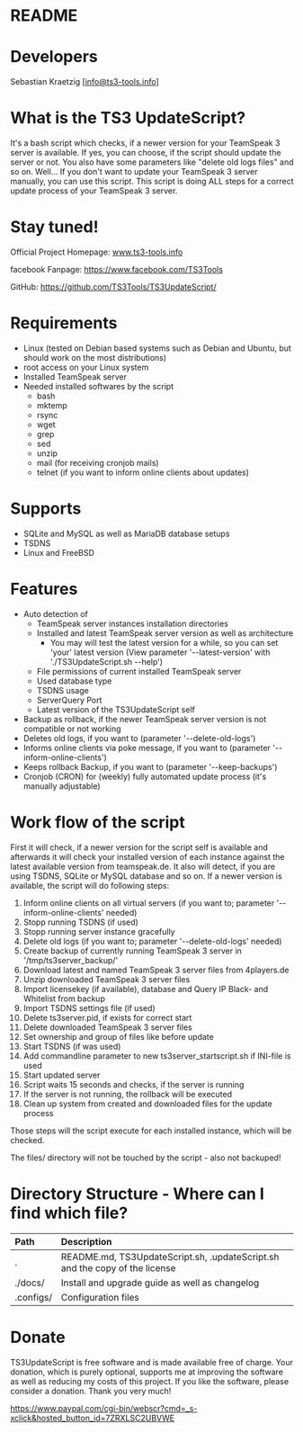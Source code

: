 README
============

Developers
============
Sebastian Kraetzig [info@ts3-tools.info]

What is the TS3 UpdateScript?
============
It's a bash script which checks, if a newer version for your TeamSpeak 3 server is available. If yes, you can choose, if the script should update the server or not. You also have some parameters like "delete old logs files" and so on. Well... If you don't want to update your TeamSpeak 3 server manually, you can use this script. This script is doing ALL steps for a correct update process of your TeamSpeak 3 server.

Stay tuned!
============
Official Project Homepage: www.ts3-tools.info

facebook Fanpage: https://www.facebook.com/TS3Tools

GitHub: https://github.com/TS3Tools/TS3UpdateScript/

Requirements
============
- Linux (tested on Debian based systems such as Debian and Ubuntu, but should work on the most distributions)
- root access on your Linux system
- Installed TeamSpeak server
- Needed installed softwares by the script
  - bash
  - mktemp
  - rsync
  - wget
  - grep
  - sed
  - unzip
  - mail (for receiving cronjob mails)
  - telnet (if you want to inform online clients about updates)

Supports
============
- SQLite and MySQL as well as MariaDB database setups
- TSDNS
- Linux and FreeBSD

Features
============
- Auto detection of
  - TeamSpeak server instances installation directories
  - Installed and latest TeamSpeak server version as well as architecture
    - You may will test the latest version for a while, so you can set 'your' latest version (View parameter '--latest-version' with './TS3UpdateScript.sh --help')
  - File permissions of current installed TeamSpeak server
  - Used database type
  - TSDNS usage
  - ServerQuery Port
  - Latest version of the TS3UpdateScript self
- Backup as rollback, if the newer TeamSpeak server version is not compatible or not working
- Deletes old logs, if you want to (parameter '--delete-old-logs')
- Informs online clients via poke message, if you want to (parameter '--inform-online-clients')
- Keeps rollback Backup, if you want to (parameter '--keep-backups')
- Cronjob (CRON) for (weekly) fully automated update process (it's manually adjustable)

Work flow of the script
============
First it will check, if a newer version for the script self is available and afterwards it will check your installed version of each instance against the latest available version from teamspeak.de. It also will detect, if you are using TSDNS, SQLite or MySQL database and so on. If a newer version is available, the script will do following steps:

1. Inform online clients on all virtual servers (if you want to; parameter '--inform-online-clients' needed)
2. Stopp running TSDNS (if used)
3. Stopp running server instance gracefully
4. Delete old logs (if you want to; parameter '--delete-old-logs' needed)
5. Create backup of currently running TeamSpeak 3 server in '/tmp/ts3server_backup/'
6. Download latest and named TeamSpeak 3 server files from 4players.de
7. Unzip downloaded TeamSpeak 3 server files
8. Import licensekey (if available), database and Query IP Black- and Whitelist from backup
9. Import TSDNS settings file (if used)
10. Delete ts3server.pid, if exists for correct start
11. Delete downloaded TeamSpeak 3 server files
12. Set ownership and group of files like before update
13. Start TSDNS (if was used)
14. Add commandline parameter to new ts3server_startscript.sh if INI-file is used
15. Start updated server
16. Script waits 15 seconds and checks, if the server is running
17. If the server is not running, the rollback will be executed
18. Clean up system from created and downloaded files for the update process

Those steps will the script execute for each installed instance, which will be checked.

The files/ directory will not be touched by the script - also not backuped!

Directory Structure - Where can I find which file?
============
Path  | Description
:------------- | :-------------
.  | README.md, TS3UpdateScript.sh, .updateScript.sh and the copy of the license
./docs/  | Install and upgrade guide as well as changelog
.configs/  | Configuration files

Donate
============
TS3UpdateScript is free software and is made available free of charge. Your donation, which is purely optional, supports me at improving the software as well as reducing my costs of this project. If you like the software, please consider a donation. Thank you very much!

https://www.paypal.com/cgi-bin/webscr?cmd=_s-xclick&hosted_button_id=7ZRXLSC2UBVWE

